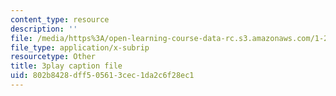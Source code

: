 ```yaml
---
content_type: resource
description: ''
file: /media/https%3A/open-learning-course-data-rc.s3.amazonaws.com/1-258j-public-transportation-systems-spring-2017/802b8428dff505613cec1da2c6f28ec1_h5x7-zejY8c.srt
file_type: application/x-subrip
resourcetype: Other
title: 3play caption file
uid: 802b8428-dff5-0561-3cec-1da2c6f28ec1
---
```

